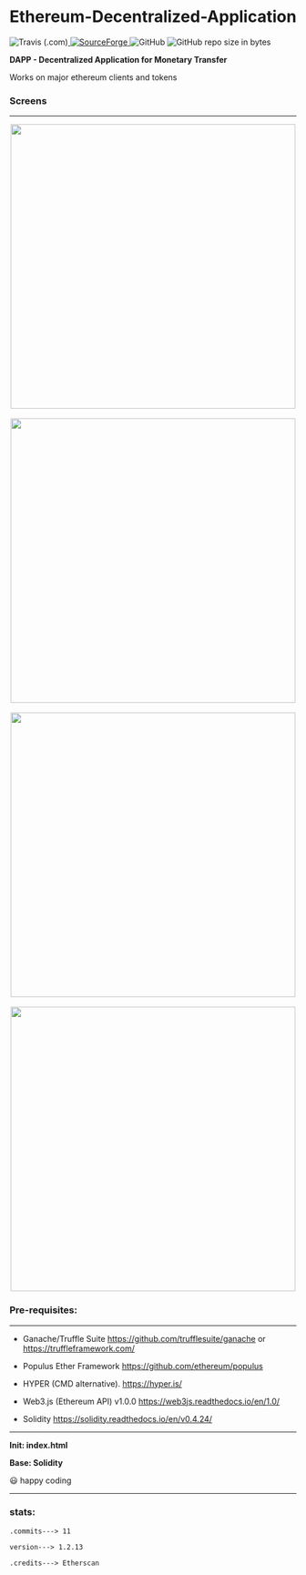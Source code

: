 # Ethereum-Decentralized-Application

<img alt="Travis (.com)" src="https://img.shields.io/travis/com/abhinavkavuri/Ethereum-Decentralized-Application.svg?color=yellow&logo=github&style=for-the-badge"><a href="https://sourceforge.net/projects/etherdapp/"> <img alt="SourceForge" src="https://img.shields.io/sourceforge/dt/etherdapp.svg?logo=sourceforge&logoColor=orange&style=for-the-badge"> </a> <img alt="GitHub" src="https://img.shields.io/github/license/abhinavkavuri/Ethereum-Decentralized-Application.svg?logo=mozilla&style=for-the-badge"> <img alt="GitHub repo size in bytes" src="https://img.shields.io/github/repo-size/abhinavkavuri/Ethereum-Decentralized-Application.svg?logo=javascript&style=for-the-badge">

**DAPP - Decentralized Application for Monetary Transfer**

Works on major ethereum clients and tokens

### Screens
---

<div align="center">
    <img src="https://i.postimg.cc/cHtF4VwC/Screenshot-2.png" width="500px"></img> 
</div>
<br>
<div align="center">
    <img src="https://i.postimg.cc/HkJcKdgr/Screenshot-3.png" width="500px"></img> 
</div>
<br>
<div align="center">
    <img src="https://i.postimg.cc/SKCXSdjq/Screenshot-4.png" width="500px"></img> 
</div>
<br>
<div align="center">
    <img src="https://i.postimg.cc/JnQGJhb2/Screenshot-5.png" width="500px"></img> 
</div>

### Pre-requisites:
---

- Ganache/Truffle Suite  https://github.com/trufflesuite/ganache or https://truffleframework.com/ 
   
- Populus Ether Framework  https://github.com/ethereum/populus 
   
- HYPER (CMD alternative). https://hyper.is/

- Web3.js (Ethereum API) v1.0.0  https://web3js.readthedocs.io/en/1.0/ 
    
- Solidity  https://solidity.readthedocs.io/en/v0.4.24/  
   
---

**Init: index.html**

**Base: Solidity**

😃 happy coding

---
### stats: 
  `.commits---> 11`
  
  `version---> 1.2.13`
  
  `.credits---> Etherscan`

